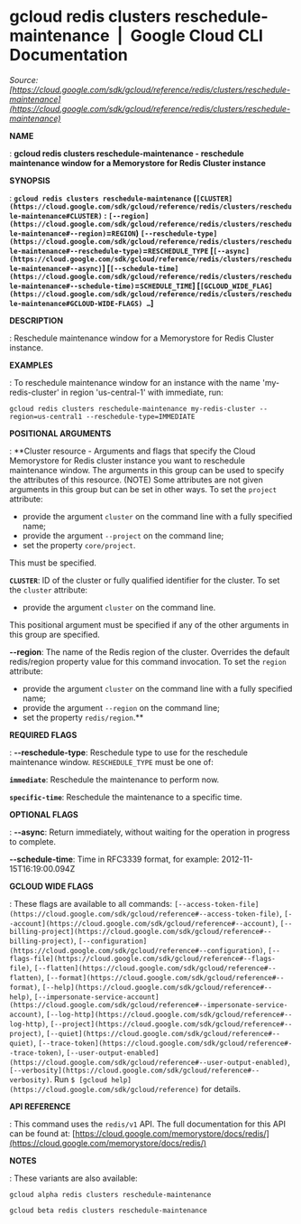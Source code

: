# gcloud redis clusters reschedule-maintenance  |  Google Cloud CLI Documentation

*Source: [https://cloud.google.com/sdk/gcloud/reference/redis/clusters/reschedule-maintenance](https://cloud.google.com/sdk/gcloud/reference/redis/clusters/reschedule-maintenance)*

**NAME**

: **gcloud redis clusters reschedule-maintenance - reschedule maintenance window for a Memorystore for     Redis Cluster instance**

**SYNOPSIS**

: **`gcloud redis clusters reschedule-maintenance` (`[CLUSTER](https://cloud.google.com/sdk/gcloud/reference/redis/clusters/reschedule-maintenance#CLUSTER)` : `[--region](https://cloud.google.com/sdk/gcloud/reference/redis/clusters/reschedule-maintenance#--region)`=`REGION`) `[--reschedule-type](https://cloud.google.com/sdk/gcloud/reference/redis/clusters/reschedule-maintenance#--reschedule-type)`=`RESCHEDULE_TYPE` [`[--async](https://cloud.google.com/sdk/gcloud/reference/redis/clusters/reschedule-maintenance#--async)`] [`[--schedule-time](https://cloud.google.com/sdk/gcloud/reference/redis/clusters/reschedule-maintenance#--schedule-time)`=`SCHEDULE_TIME`] [`[GCLOUD_WIDE_FLAG](https://cloud.google.com/sdk/gcloud/reference/redis/clusters/reschedule-maintenance#GCLOUD-WIDE-FLAGS) …`]**

**DESCRIPTION**

: Reschedule maintenance window for a Memorystore for Redis Cluster instance.

**EXAMPLES**

: To reschedule maintenance window for an instance with the name
'my-redis-cluster' in region 'us-central-1' with immediate, run:

```
gcloud redis clusters reschedule-maintenance my-redis-cluster --region=us-central1 --reschedule-type=IMMEDIATE
```

**POSITIONAL ARGUMENTS**

: **Cluster resource - Arguments and flags that specify the Cloud Memorystore for
Redis cluster instance you want to reschedule maintenance window. The arguments
in this group can be used to specify the attributes of this resource. (NOTE)
Some attributes are not given arguments in this group but can be set in other
ways.
To set the `project` attribute:

- provide the argument `cluster` on the command line with a fully
specified name;
- provide the argument `--project` on the command line;
- set the property `core/project`.

This must be specified.

**`CLUSTER`**:
ID of the cluster or fully qualified identifier for the cluster.
To set the `cluster` attribute:

- provide the argument `cluster` on the command line.

This positional argument must be specified if any of the other arguments in this
group are specified.

**--region**:
The name of the Redis region of the cluster. Overrides the default redis/region
property value for this command invocation.
To set the `region` attribute:

- provide the argument `cluster` on the command line with a fully
specified name;
- provide the argument `--region` on the command line;
- set the property `redis/region`.**

**REQUIRED FLAGS**

: **--reschedule-type**:
Reschedule type to use for the reschedule maintenance window.
`RESCHEDULE_TYPE` must be one of:

**`immediate`**:
Reschedule the maintenance to perform now.

**`specific-time`**:
Reschedule the maintenance to a specific time.

**OPTIONAL FLAGS**

: **--async**:
Return immediately, without waiting for the operation in progress to complete.

**--schedule-time**:
Time in RFC3339 format, for example: 2012-11-15T16:19:00.094Z

**GCLOUD WIDE FLAGS**

: These flags are available to all commands: `[--access-token-file](https://cloud.google.com/sdk/gcloud/reference#--access-token-file)`,
`[--account](https://cloud.google.com/sdk/gcloud/reference#--account)`, `[--billing-project](https://cloud.google.com/sdk/gcloud/reference#--billing-project)`,
`[--configuration](https://cloud.google.com/sdk/gcloud/reference#--configuration)`,
`[--flags-file](https://cloud.google.com/sdk/gcloud/reference#--flags-file)`,
`[--flatten](https://cloud.google.com/sdk/gcloud/reference#--flatten)`, `[--format](https://cloud.google.com/sdk/gcloud/reference#--format)`, `[--help](https://cloud.google.com/sdk/gcloud/reference#--help)`, `[--impersonate-service-account](https://cloud.google.com/sdk/gcloud/reference#--impersonate-service-account)`,
`[--log-http](https://cloud.google.com/sdk/gcloud/reference#--log-http)`,
`[--project](https://cloud.google.com/sdk/gcloud/reference#--project)`, `[--quiet](https://cloud.google.com/sdk/gcloud/reference#--quiet)`, `[--trace-token](https://cloud.google.com/sdk/gcloud/reference#--trace-token)`, `[--user-output-enabled](https://cloud.google.com/sdk/gcloud/reference#--user-output-enabled)`,
`[--verbosity](https://cloud.google.com/sdk/gcloud/reference#--verbosity)`.
Run `$ [gcloud help](https://cloud.google.com/sdk/gcloud/reference)` for details.

**API REFERENCE**

: This command uses the `redis/v1` API. The full documentation for this
API can be found at: [https://cloud.google.com/memorystore/docs/redis/](https://cloud.google.com/memorystore/docs/redis/)

**NOTES**

: These variants are also available:

```
gcloud alpha redis clusters reschedule-maintenance
```

```
gcloud beta redis clusters reschedule-maintenance
```